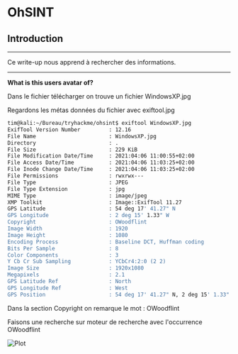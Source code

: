 # OhSINT #

## Introduction ## 
***
Ce write-up nous apprend à rechercher des informations.

***
**What is this users avatar of?**

Dans le fichier télécharger on trouve un fichier WindowsXP.jpg

Regardons les métas données du fichier avec exiftool.jpg
 
 ```bash
 tim@kali:~/Bureau/tryhackme/ohsint$ exiftool WindowsXP.jpg 
ExifTool Version Number         : 12.16
File Name                       : WindowsXP.jpg
Directory                       : .
File Size                       : 229 KiB
File Modification Date/Time     : 2021:04:06 11:00:55+02:00
File Access Date/Time           : 2021:04:06 11:03:25+02:00
File Inode Change Date/Time     : 2021:04:06 11:03:25+02:00
File Permissions                : rwxrwx---
File Type                       : JPEG
File Type Extension             : jpg
MIME Type                       : image/jpeg
XMP Toolkit                     : Image::ExifTool 11.27
GPS Latitude                    : 54 deg 17' 41.27" N
GPS Longitude                   : 2 deg 15' 1.33" W
Copyright                       : OWoodflint
Image Width                     : 1920
Image Height                    : 1080
Encoding Process                : Baseline DCT, Huffman coding
Bits Per Sample                 : 8
Color Components                : 3
Y Cb Cr Sub Sampling            : YCbCr4:2:0 (2 2)
Image Size                      : 1920x1080
Megapixels                      : 2.1
GPS Latitude Ref                : North
GPS Longitude Ref               : West
GPS Position                    : 54 deg 17' 41.27" N, 2 deg 15' 1.33" W
```

Dans la section Copyright on remarque le mot : OWoodflint

Faisons une recherche sur moteur de recherche avec l'occurrence  OWoodflint

![Plot](./ressources/moteur-de-recherche.jpg)